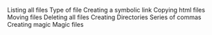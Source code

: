 Listing all files
Type of file
Creating a symbolic link
Copying html files
Moving files
Deleting all files
Creating Directories
Series of commas
Creating magic
Magic files

